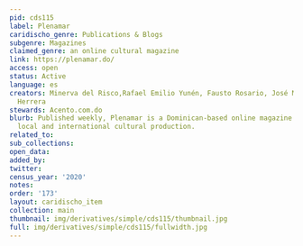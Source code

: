 ```yaml
---
pid: cds115
label: Plenamar
caridischo_genre: Publications & Blogs
subgenre: Magazines
claimed_genre: an online cultural magazine
link: https://plenamar.do/
access: open
status: Active
language: es
creators: Minerva del Risco,Rafael Emilio Yunén, Fausto Rosario, José Mármol and Jochy
  Herrera
stewards: Acento.com.do
blurb: Published weekly, Plenamar is a Dominican-based online magazine focused on
  local and international cultural production.
related_to:
sub_collections:
open_data:
added_by:
twitter:
census_year: '2020'
notes:
order: '173'
layout: caridischo_item
collection: main
thumbnail: img/derivatives/simple/cds115/thumbnail.jpg
full: img/derivatives/simple/cds115/fullwidth.jpg
---
```


